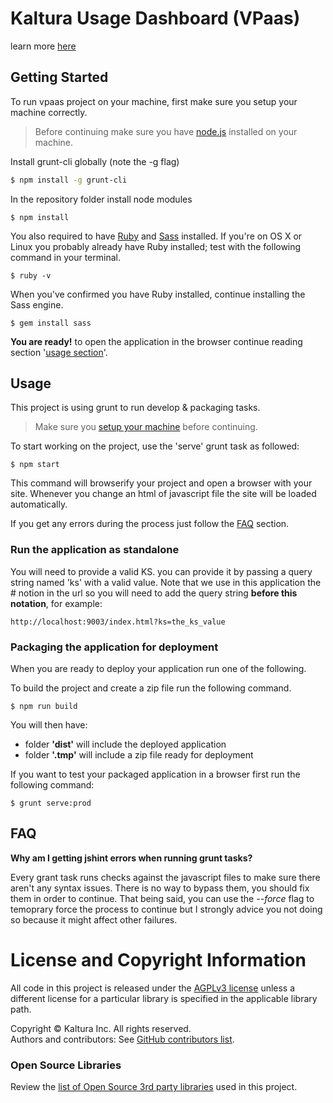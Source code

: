# Kaltura Usage Dashboard (VPaas) 


learn more [here](https://vpaas.kaltura.com/)

## Getting Started

To run vpaas project on your machine, first make sure you setup your machine correctly.

> Before continuing make sure you have [node.js](https://nodejs.org/en/) installed on your machine.

Install grunt-cli globally (note the -g flag)

```bash
$ npm install -g grunt-cli 
```

In the repository folder install node modules
```
$ npm install 
```

You also required to have [Ruby](https://www.ruby-lang.org/en/downloads/) and [Sass](http://sass-lang.com/install) installed. If you're on OS X or Linux you probably already have Ruby installed; test with the following command in your terminal. 

```
$ ruby -v
```
 
When you've confirmed you have Ruby installed, continue installing the Sass engine.

 ``` 
 $ gem install sass
 ```


**You are ready!** to open the application in the browser continue reading section '[usage section](##usage)'.

## Usage
This project is using grunt to run develop & packaging tasks.
 
 > Make sure you [setup your machine](##getting-started) before continuing.

To start working on the project, use the 'serve' grunt task as followed:

```
$ npm start
```

This command will browserify your project and open a browser with your site. Whenever you change an html of javascript file the site will be loaded automatically.

If you get any errors during the process just follow the [FAQ](##faq) section.

### Run the application as standalone

You will need to provide a valid KS. you can provide it by passing a query string named 'ks' with a valid value. Note that we use in this application the # notion in the url so you will need to add the query string **before this notation**, for example:

```
http://localhost:9003/index.html?ks=the_ks_value
```


### Packaging the application for deployment
When you are ready to deploy your application run one of the following.

To build the project and create a zip file run the following command.

```
$ npm run build
```
You will then have:

- folder **'dist'** will include the deployed application
- folder **'.tmp'** will include a zip file ready for deployment

If you want to test your packaged application in a browser first run the following command:

```
$ grunt serve:prod
```

## FAQ

**Why am I getting jshint errors when running grunt tasks?**

Every grant task runs checks against the javascript files to make sure there aren't any syntax issues. 
There is no way to bypass them, you should fix them in order to continue. 
That being said, you can use the _--force_ flag to temoprary force the process to continue but I strongly advice you not doing so because it might affect other failures.



# License and Copyright Information
All code in this project is released under the [AGPLv3 license](http://www.gnu.org/licenses/agpl-3.0.html) unless a different license for a particular library is specified in the applicable library path.   

Copyright © Kaltura Inc. All rights reserved.   
Authors and contributors: See [GitHub contributors list](https://github.com/kaltura/kanalony-front-end/graphs/contributors).  

### Open Source Libraries
Review the [list of Open Source 3rd party libraries](open-source-libraries.md) used in this project.
